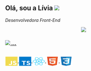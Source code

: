 <h2> Olá, sou a Lívia <img src="https://i.gifer.com/origin/55/55d401d158f728acc5027ec5b4e8bfbb_w200.webp" width="30"></h2>
<p><em>Desenvolvedora Front-End</p>

<div align="center">
  <a href="https://github.com/livia-oliveira">
  <img height="180em" src="https://github-readme-stats.vercel.app/api?username=livia-oliveira&show_icons=true&theme=panda&include_all_commits=true&count_private=true"/>
</div>
</div>
  
  
  ### <img src="https://emojis.slackmojis.com/emojis/images/1621024394/39092/cat-roll.gif?1621024394" width="30"> ...
  <div style="display: inline_block"><br>
  <img align="center" alt="Livi-Js" height="30" width="40" src="https://raw.githubusercontent.com/devicons/devicon/master/icons/javascript/javascript-plain.svg">
  <img align="center" alt="Livi-Ts" height="30" width="40" src="https://raw.githubusercontent.com/devicons/devicon/master/icons/typescript/typescript-plain.svg">
  <img align="center" alt="Livi-React" height="30" width="40" src="https://raw.githubusercontent.com/devicons/devicon/master/icons/react/react-original.svg">
  <img align="center" alt="Livi-HTML" height="30" width="40" src="https://raw.githubusercontent.com/devicons/devicon/master/icons/html5/html5-original.svg">
  <img align="center" alt="Livi-CSS" height="30" width="40" src="https://raw.githubusercontent.com/devicons/devicon/master/icons/css3/css3-original.svg">
</div>



 
